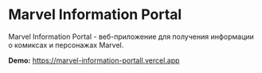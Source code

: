 # Marvel Information Portal

Marvel Information Portal - веб-приложение для получения информации о комиксах и персонажах Marvel.

**Demo:** https://marvel-information-portall.vercel.app
